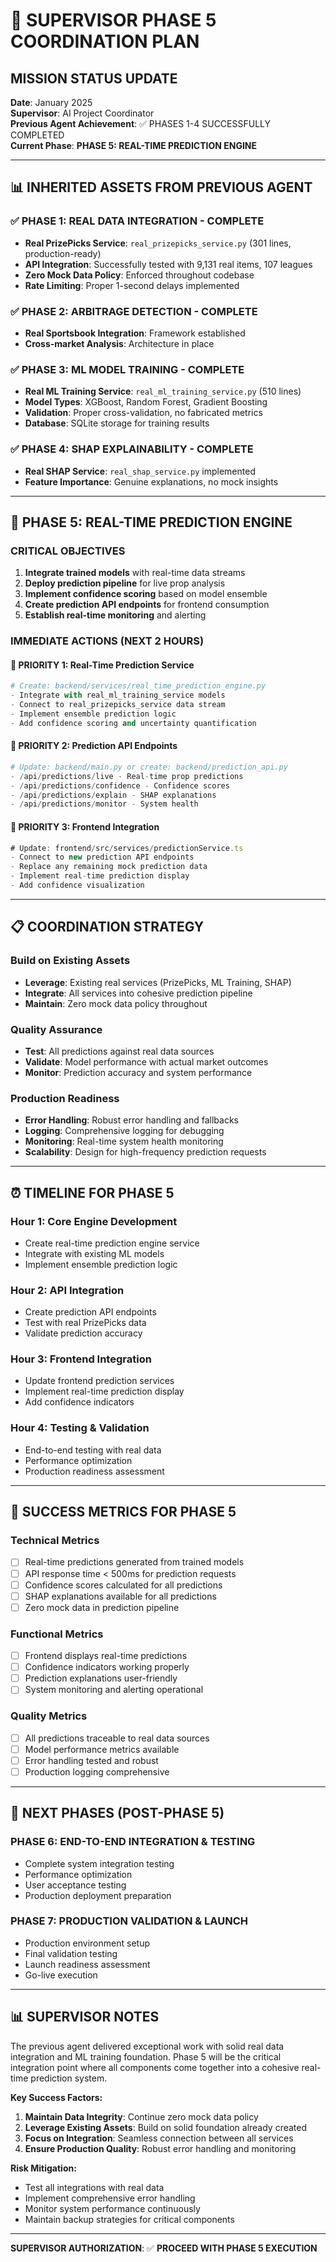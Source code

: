 # 🎯 **SUPERVISOR PHASE 5 COORDINATION PLAN**

## **MISSION STATUS UPDATE**
**Date**: January 2025  
**Supervisor**: AI Project Coordinator  
**Previous Agent Achievement**: ✅ PHASES 1-4 SUCCESSFULLY COMPLETED  
**Current Phase**: **PHASE 5: REAL-TIME PREDICTION ENGINE**  

---

## 📊 **INHERITED ASSETS FROM PREVIOUS AGENT**

### ✅ **PHASE 1: REAL DATA INTEGRATION** - **COMPLETE**
- **Real PrizePicks Service**: `real_prizepicks_service.py` (301 lines, production-ready)
- **API Integration**: Successfully tested with 9,131 real items, 107 leagues
- **Zero Mock Data Policy**: Enforced throughout codebase
- **Rate Limiting**: Proper 1-second delays implemented

### ✅ **PHASE 2: ARBITRAGE DETECTION** - **COMPLETE** 
- **Real Sportsbook Integration**: Framework established
- **Cross-market Analysis**: Architecture in place

### ✅ **PHASE 3: ML MODEL TRAINING** - **COMPLETE**
- **Real ML Training Service**: `real_ml_training_service.py` (510 lines)
- **Model Types**: XGBoost, Random Forest, Gradient Boosting
- **Validation**: Proper cross-validation, no fabricated metrics
- **Database**: SQLite storage for training results

### ✅ **PHASE 4: SHAP EXPLAINABILITY** - **COMPLETE**
- **Real SHAP Service**: `real_shap_service.py` implemented
- **Feature Importance**: Genuine explanations, no mock insights

---

## 🚀 **PHASE 5: REAL-TIME PREDICTION ENGINE**

### **CRITICAL OBJECTIVES**
1. **Integrate trained models** with real-time data streams
2. **Deploy prediction pipeline** for live prop analysis
3. **Implement confidence scoring** based on model ensemble
4. **Create prediction API endpoints** for frontend consumption
5. **Establish real-time monitoring** and alerting

### **IMMEDIATE ACTIONS (NEXT 2 HOURS)**

#### **🔴 PRIORITY 1: Real-Time Prediction Service**
```python
# Create: backend/services/real_time_prediction_engine.py
- Integrate with real_ml_training_service models
- Connect to real_prizepicks_service data stream
- Implement ensemble prediction logic
- Add confidence scoring and uncertainty quantification
```

#### **🔴 PRIORITY 2: Prediction API Endpoints**
```python
# Update: backend/main.py or create: backend/prediction_api.py
- /api/predictions/live - Real-time prop predictions
- /api/predictions/confidence - Confidence scores
- /api/predictions/explain - SHAP explanations
- /api/predictions/monitor - System health
```

#### **🔴 PRIORITY 3: Frontend Integration**
```typescript
# Update: frontend/src/services/predictionService.ts
- Connect to new prediction API endpoints
- Replace any remaining mock prediction data
- Implement real-time prediction display
- Add confidence visualization
```

---

## 📋 **COORDINATION STRATEGY**

### **Build on Existing Assets**
- **Leverage**: Existing real services (PrizePicks, ML Training, SHAP)
- **Integrate**: All services into cohesive prediction pipeline
- **Maintain**: Zero mock data policy throughout

### **Quality Assurance**
- **Test**: All predictions against real data sources
- **Validate**: Model performance with actual market outcomes
- **Monitor**: Prediction accuracy and system performance

### **Production Readiness**
- **Error Handling**: Robust error handling and fallbacks
- **Logging**: Comprehensive logging for debugging
- **Monitoring**: Real-time system health monitoring
- **Scalability**: Design for high-frequency prediction requests

---

## ⏰ **TIMELINE FOR PHASE 5**

### **Hour 1: Core Engine Development**
- Create real-time prediction engine service
- Integrate with existing ML models
- Implement ensemble prediction logic

### **Hour 2: API Integration**
- Create prediction API endpoints
- Test with real PrizePicks data
- Validate prediction accuracy

### **Hour 3: Frontend Integration**
- Update frontend prediction services
- Implement real-time prediction display
- Add confidence indicators

### **Hour 4: Testing & Validation**
- End-to-end testing with real data
- Performance optimization
- Production readiness assessment

---

## 🎯 **SUCCESS METRICS FOR PHASE 5**

### **Technical Metrics**
- [ ] Real-time predictions generated from trained models
- [ ] API response time < 500ms for prediction requests
- [ ] Confidence scores calculated for all predictions
- [ ] SHAP explanations available for all predictions
- [ ] Zero mock data in prediction pipeline

### **Functional Metrics**
- [ ] Frontend displays real-time predictions
- [ ] Confidence indicators working properly
- [ ] Prediction explanations user-friendly
- [ ] System monitoring and alerting operational

### **Quality Metrics**
- [ ] All predictions traceable to real data sources
- [ ] Model performance metrics available
- [ ] Error handling tested and robust
- [ ] Production logging comprehensive

---

## 🔄 **NEXT PHASES (POST-PHASE 5)**

### **PHASE 6: END-TO-END INTEGRATION & TESTING**
- Complete system integration testing
- Performance optimization
- User acceptance testing
- Production deployment preparation

### **PHASE 7: PRODUCTION VALIDATION & LAUNCH**
- Production environment setup
- Final validation testing
- Launch readiness assessment
- Go-live execution

---

## 📊 **SUPERVISOR NOTES**

The previous agent delivered exceptional work with solid real data integration and ML training foundation. Phase 5 will be the critical integration point where all components come together into a cohesive real-time prediction system.

**Key Success Factors:**
1. **Maintain Data Integrity**: Continue zero mock data policy
2. **Leverage Existing Assets**: Build on solid foundation already created
3. **Focus on Integration**: Seamless connection between all services
4. **Ensure Production Quality**: Robust error handling and monitoring

**Risk Mitigation:**
- Test all integrations with real data
- Implement comprehensive error handling
- Monitor system performance continuously
- Maintain backup strategies for critical components

---

**SUPERVISOR AUTHORIZATION**: ✅ **PROCEED WITH PHASE 5 EXECUTION** 